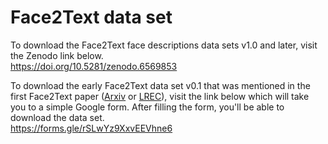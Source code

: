 # Face2Text data set

To download the Face2Text face descriptions data sets v1.0 and later, visit the Zenodo link below.<br />
https://doi.org/10.5281/zenodo.6569853

To download the early Face2Text data set v0.1 that was mentioned in the first Face2Text paper ([Arxiv](https://arxiv.org/abs/1803.03827) or [LREC](https://www.aclweb.org/anthology/L18-1525/)), visit the link below which will take you to a simple Google form. After filling the form, you'll be able to download the data set.<br />
https://forms.gle/rSLwYz9XxvEEVhne6
